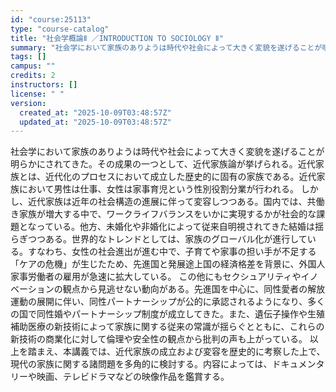 ```yaml
---
id: "course:25113"
type: "course-catalog"
title: "社会学概論Ⅱ ／INTRODUCTION TO SOCIOLOGY Ⅱ"
summary: "社会学において家族のありようは時代や社会によって大きく変貌を遂げることが明らかにされてきた。その成果の一つとして、近代家族論が挙げられる。近代家族とは、近代化のプロセスにおいて成立した歴史的に固有の家族である。近代家族において男性は仕事、女…"
tags: []
campus: ""
credits: 2
instructors: []
license: " "
version:
  created_at: "2025-10-09T03:48:57Z"
  updated_at: "2025-10-09T03:48:57Z"
---
```


社会学において家族のありようは時代や社会によって大きく変貌を遂げることが明らかにされてきた。その成果の一つとして、近代家族論が挙げられる。近代家族とは、近代化のプロセスにおいて成立した歴史的に固有の家族である。近代家族において男性は仕事、女性は家事育児という性別役割分業が行われる。 しかし、近代家族は近年の社会構造の進展に伴って変容しつつある。国内では、共働き家族が増大する中で、ワークライフバランスをいかに実現するかが社会的な課題となっている。他方、未婚化や非婚化によって従来自明視されてきた結婚は揺らぎつつある。世界的なトレンドとしては、家族のグローバル化が進行している。すなわち、女性の社会進出が進む中で、子育てや家事の担い手が不足する「ケアの危機」が生じたため、先進国と発展途上国の経済格差を背景に、外国人家事労働者の雇用が急速に拡大している。 この他にもセクシュアリティやイノベーションの観点から見逃せない動向がある。先進国を中心に、同性愛者の解放運動の展開に伴い、同性パートナーシップが公的に承認されるようになり、多くの国で同性婚やパートナーシップ制度が成立してきた。また、遺伝子操作や生殖補助医療の新技術によって家族に関する従来の常識が揺らぐとともに、これらの新技術の商業化に対して倫理や安全性の観点から批判の声も上がっている。 以上を踏まえ、本講義では、近代家族の成立および変容を歴史的に考察した上で、現代の家族に関する諸問題を多角的に検討する。内容によっては、ドキュメンタリーや映画、テレビドラマなどの映像作品を鑑賞する。
